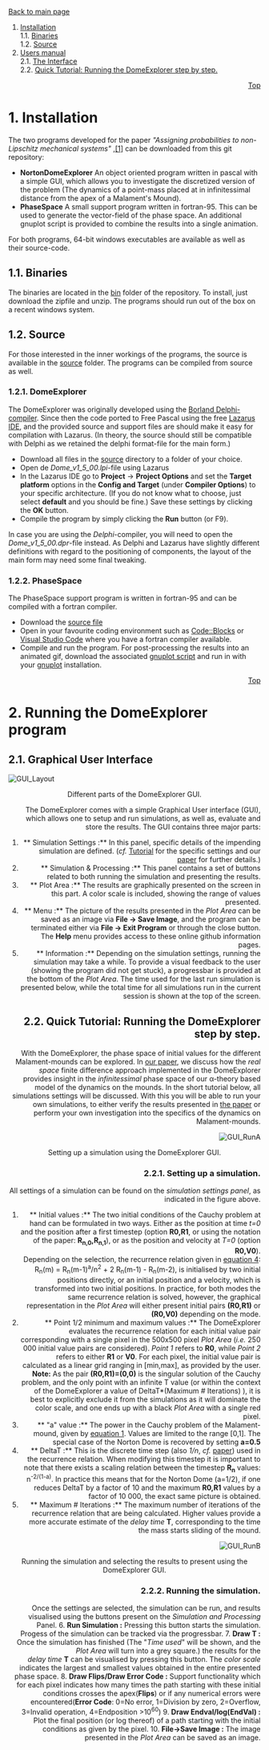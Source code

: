 <a id='Top'></a>[Back to main page](../README.md)
1. [Installation](#Install)<br />
    1.1. [Binaries](#InstallBin)<br />
	1.2. [Source](#InstallSrc)<br />
2. [Users manual](#ManualND)<br />
	2.1. [The Interface](#InterfaceND) <br />
	2.2. [Quick Tutorial: Running the DomeExplorer step by step.](#RunningND) <br />
	

<div ALIGN="right"  > 
    
[Top](#Top)  </div>

# <a id='Install'></a> 1. Installation  

The two programs developed for the paper *"Assigning probabilities to non-Lipschitz mechanical systems"* ,[\[1\]](3_ReferenceList.md#ref_DS1)
can be downloaded from this git repository:
 - **NortonDomeExplorer** An object oriented program written in pascal with a simple GUI, which allows you to investigate the discretized version 
 of the problem (The dynamics of a point-mass placed at in infinitessimal distance from the apex of a Malament's Mound).
 - **PhaseSpace** A small support program written in fortran-95. This can be used to generate the vector-field of the phase space. An additional
 gnuplot script is provided to combine the results into a single animation.

For both programs, 64-bit windows executables are available as well as their source-code. 

##  <a id='InstallBin'></a> 1.1. Binaries
The binaries are located in the [bin](../bin/) folder of the repository. To install, just download the zipfile and unzip. The programs should 
run out of the box on a recent windows system.

##  <a id='InstallSrc'></a> 1.2. Source
For those interested in the inner workings of the programs, the source is available in the [source](../source/) folder. The programs 
can be compiled from source as well.
### 1.2.1. DomeExplorer
The DomeExplorer was originally developed using the [Borland Delphi-compiler](https://www.embarcadero.com/products/delphi). 
Since then the code ported to Free Pascal using the free [Lazarus IDE](https://www.lazarus-ide.org/), and the provided source and 
support files are should make it easy for compilation with Lazarus. (In theory, the source should still be compatible with Delphi 
as we retained the delphi format-file for the main form.)  
* Download all files in the [source](../source/DomeExplorer/) directory to a folder of your choice.
* Open de *Dome_v1_5_00.lpi*-file using Lazarus
* In the Lazarus IDE go to **Project** -> **Project Options** and set the **Target platform** options in the 
  **Config and Target** (under **Compiler Options**) to your specific architecture. (If you do not know what to 
  choose, just select **default** and you should be fine.) Save these settings by clicking the **OK** button.
* Compile the program by simply clicking the **Run** button (or F9). 

In case you are using the *Delphi*-compiler, you will need to open the *Dome_v1_5_00.dpr*-file instead. As Delphi 
and Lazarus have slightly different definitions with regard to the positioning of components, the layout of the main 
form may need some final tweaking.

### 1.2.2. PhaseSpace
The PhaseSpace support program is written in fortran-95 and can be compiled with a 
fortran compiler.
* Download the [source file](../source/PhaseSpace/PhaseSpace.f95)
* Open in your favourite coding environment such as [Code::Blocks](https://www.codeblocks.org/) 
or [Visual Studio Code](https://code.visualstudio.com/) where you have a fortran compiler available.
* Compile and run the program.
For post-processing the results into an animated gif, download the associated 
[gnuplot script](../source/PhaseSpace/plotVector_animate.gpl) and run in with 
your [gnuplot](http://www.gnuplot.info/) installation.

<div ALIGN="right"  > 
    
[Top](#Top)  </div>

# <a id='ManualND'></a> 2. Running the DomeExplorer program

## <a id='InterfaceND'></a> 2.1. Graphical User Interface

![GUI_Layout](../images/NDE_Layout.png)
<p align="center" width=60%>
Different parts of the DomeExplorer GUI.</p>
<div ALIGN="right"  > 

The DomeExplorer comes with a simple Graphical User interface (GUI), which allows one to setup and run simulations, 
as well as, evaluate and store the results. The GUI contains three major parts:
 1. ** Simulation Settings :** In this panel, specific details of the impending simulation are defined. (*cf.* [Tutorial](#RunningND) 
 for the specific settings and our [paper](3_ReferenceList.md#ref_DS1) for further details.)
 2. ** Simulation & Processing :** This panel contains a set of buttons related to both running the simulation and presenting
 the results.
 3. ** Plot Area :** The results are graphically presented on the screen in this part. A color scale is included, showing the range
 of values presented.
 4. ** Menu :** The picture of the results presented in the *Plot Area* can be saved as an image via **File -> Save Image**, 
 and the program can be terminated either via **File -> Exit Program** or through the close button. The **Help** menu provides access to 
 these online github information pages. 
 5. ** Information :** Depending on the simulation settings, running the simulation may take a while. To provide a visual feedback to the 
 user (showing the program did not get stuck), a progressbar is provided at the bottom of the *Plot Area*. The time used for the last 
 run simulation is presented below, while the total time for all simulations run in the current session is shown at the top of the screen.


## <a id='RunningND'></a> 2.2. Quick Tutorial: Running the DomeExplorer step by step.

With the DomeExplorer, the phase space of initial values for the different Malament-mounds can be explored. In [our paper](3_ReferenceList.md#ref_DS1),
we discuss how the *real space* finite difference approach implemented in the DomeExplorer provides insight in the *infinitessimal* phase space 
of our &alpha;-theory based model of the dynamics on the mounds. In the short tutorial below, all simulations settings will be discussed. With this 
you will be able to run your own simulations, to either verify the results presented in [the paper](3_ReferenceList.md#ref_DS1) or perform your own
investigation into the specifics of the dynamics on Malament-mounds.  

![GUI_RunA](../images/NDE_Controls.png)
<p align="center" width=60%>
Setting up a simulation using the DomeExplorer GUI.</p>
<div ALIGN="right"  > 

### 2.2.1. Setting up a simulation.
All settings of a simulation can be found on the *simulation settings panel*, as indicated in the figure above.
 1. ** Initial values :** The two initial conditions of the Cauchy problem at hand can be formulated in two ways. Either as the
 position at time *t=0* and the position after a first timestep (option **R0,R1**, or using the notation of the paper: **R<sub>n,0</sub>,R<sub>n,1</sub>**), or 
 as the position and velocity at *T=0* (option **R0,V0**).<br />
 Depending on the selection, the recurrence relation given in [equation 4](3_ReferenceList.md#ref_DS1): 
 R<sub>n</sub>(m) = R<sub>n</sub>(m-1)<sup>a</sup>/n<sup>2</sup> + 2 R<sub>n</sub>(m-1) - R<sub>n</sub>(m-2), is initialised by two 
 initial positions directly, or an initial position and a velocity, which is transformed into two initial positions. In practice, for both modes the
 same recurrence relation is solved, however, the graphical representation in the *Plot Area* will either present initial pairs **(R0,R1)** or **(R0,V0)**
 depending on the mode.  
 2. ** Point 1/2 minimum and maximum values :** The DomeExplorer evaluates the recurrence relation for each initial value pair corresponding with a single 
 pixel in the 500x500 pixel *Plot Area* (*i.e.* 250 000 initial value pairs are considered). *Point 1* refers to **R0**, while *Point 2* refers to either **R1** or **V0**.
 For each pixel, the initial value pair is calculated as a linear 
 grid ranging in \[min,max\], as provided by the user. **Note:** As the pair **(R0,R1)=(0,0)** is the singular solution of the Cauchy problem, and the only point 
 with an infinite T value (or within the context of the DomeExplorer a value of DeltaT\*(Maximum \# Iterations) ), it is best to explicitly exclude it from the 
 simulations as it will dominate the color scale, and one ends up with a black *Plot Area* with a single red pixel.
 3. ** "a" value :** The power in the Cauchy problem of the Malament-mound, given by [equation 1](3_ReferenceList.md#ref_DS1). Values are limited to the 
 range \[0,1\]. The special case of the Norton Dome is recovered by setting **a=0.5** 
 4. ** DeltaT :** This is the discrete time step (also *1/n*, *cf.* [paper](3_ReferenceList.md#ref_DS1)) used in the recurrence relation. When modifying this
 timestep it is important to note that there exists a scaling relation between the timestep **R<sub>n</sub>** values: n<sup>-2/(1-a)</sup>. In practice this means that 
 for the Norton Dome (a=1/2), if one reduces DeltaT by a factor of 10 and the maximum **R0,R1** values by a factor of 10 000, the exact same picture is obtained.
 5. ** Maximum \# Iterations :** The maximum number of iterations of the recurrence relation that are being calculated. Higher values provide a more accurate estimate 
 of the *delay time* **T**, corresponding to the time the mass starts sliding of the mound. 
 
![GUI_RunB](../images/NDE_Simulation.png)
<p align="center" width=60%>
Running the simulation and selecting the results to present using the DomeExplorer GUI.</p>
<div ALIGN="right"  > 

### 2.2.2. Running the simulation.
Once the settings are selected, the simulation can be run, and results visualised using the buttons present on the *Simulation and Processing* Panel.
  6. **Run Simulation :** Pressing this button starts the simulation. Progess of the simulation can be tracked via the progressbar.
  7. **Draw T :** Once the simulation has finished (The "*Time used*" will be shown, and the *Plot Area* will turn into a grey square.) the results for the  
  *delay time* **T** can be visualised by pressing this button. The *color scale* indicates the largest and smallest values obtained in the entire presented
  phase space.
  8. **Draw Flips/Draw Error Code :** Support functionality which for each pixel indicates how many times the path starting with these initial conditions 
  crosses the apex(**Flips**) or if any numerical errors were encountered(**Error Code**: 0=No error, 1=Division by zero, 2=Overflow, 3=Invalid operation, 4=Endposition >10<sup>60</sup>) 
  9. **Draw Endval/log(EndVal) :** Plot the final position (or log thereof) of a path starting with the initial conditions as given by the pixel.
  10. **File->Save Image :** The image presented in the *Plot Area* can be saved as an image.


